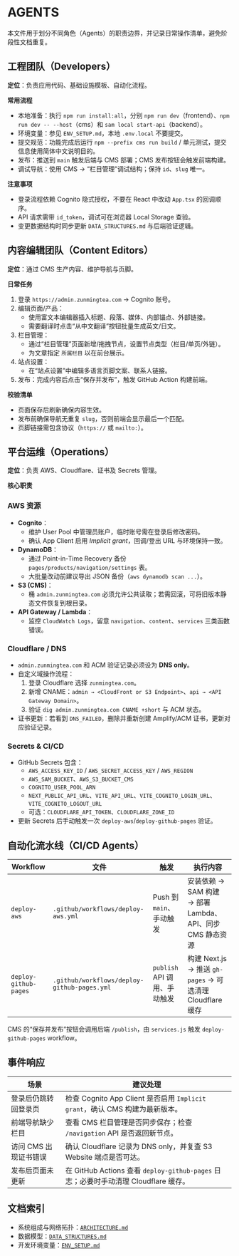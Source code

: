 # AGENTS

本文件用于划分不同角色（Agents）的职责边界，并记录日常操作清单，避免阶段性文档重复。

## 工程团队（Developers）

**定位**：负责应用代码、基础设施模板、自动化流程。

**常用流程**
- 本地准备：执行 `npm run install:all`，分别 `npm run dev`（frontend）、`npm run dev -- --host`（cms）和 `sam local start-api`（backend）。
- 环境变量：参见 `ENV_SETUP.md`，本地 `.env.local` 不要提交。
- 提交规范：功能完成后运行 `npm --prefix cms run build` / 单元测试，提交信息使用简体中文说明目的。
- 发布：推送到 `main` 触发后端与 CMS 部署；CMS 发布按钮会触发前端构建。
- 调试导航：使用 CMS → “栏目管理”调试结构；保持 `id`、`slug` 唯一。

**注意事项**
- 登录流程依赖 Cognito 隐式授权，不要在 React 中改动 `App.tsx` 的回调顺序。
- API 请求需带 `id_token`，调试可在浏览器 Local Storage 查验。
- 变更数据结构时同步更新 `DATA_STRUCTURES.md` 与后端验证逻辑。

## 内容编辑团队（Content Editors）

**定位**：通过 CMS 生产内容、维护导航与页脚。

**日常任务**
1. 登录 `https://admin.zunmingtea.com` → Cognito 账号。
2. 编辑页面/产品：
   - 使用富文本编辑器插入标题、段落、媒体、内部锚点、外部链接。
   - 需要翻译时点击“从中文翻译”按钮批量生成英文/日文。
3. 栏目管理：
   - 通过“栏目管理”页面新增/拖拽节点，设置节点类型（栏目/单页/外链）。
   - 为文章指定 `所属栏目` 以在前台展示。
4. 站点设置：
   - 在“站点设置”中编辑多语言页脚文案、联系人链接。
5. 发布：完成内容后点击“保存并发布”，触发 GitHub Action 构建前端。

**校验清单**
- 页面保存后刷新确保内容生效。
- 发布前确保导航无重复 `slug`，否则前端会显示最后一个匹配。
- 页脚链接需包含协议（`https://` 或 `mailto:`）。

## 平台运维（Operations）

**定位**：负责 AWS、Cloudflare、证书及 Secrets 管理。

**核心职责**

### AWS 资源
- **Cognito**：
  - 维护 User Pool 中管理员账户，临时账号需在登录后修改密码。
  - 确认 App Client 启用 *Implicit grant*，回调/登出 URL 与环境保持一致。
- **DynamoDB**：
  - 通过 Point-in-Time Recovery 备份 `pages/products/navigation/settings` 表。
  - 大批量改动前建议导出 JSON 备份（`aws dynamodb scan ...`）。
- **S3 (CMS)**：
  - 桶 `admin.zunmingtea.com` 必须允许公共读取；若需回滚，可将旧版本静态文件恢复到根目录。
- **API Gateway / Lambda**：
  - 监控 `CloudWatch Logs`，留意 `navigation`、`content`、`services` 三类函数错误。

### Cloudflare / DNS
- `admin.zunmingtea.com` 和 ACM 验证记录必须设为 **DNS only**。
- 自定义域操作流程：
  1. 登录 Cloudflare 选择 `zunmingtea.com`。
  2. 新增 CNAME：`admin → <CloudFront or S3 Endpoint>`、`api → <API Gateway Domain>`。
  3. 验证 `dig admin.zunmingtea.com CNAME +short` 与 ACM 状态。
- 证书更新：若看到 `DNS_FAILED`，删除并重新创建 Amplify/ACM 证书，更新对应验证记录。

### Secrets & CI/CD
- GitHub Secrets 包含：
  - `AWS_ACCESS_KEY_ID` / `AWS_SECRET_ACCESS_KEY` / `AWS_REGION`
  - `AWS_SAM_BUCKET`、`AWS_S3_BUCKET_CMS`
  - `COGNITO_USER_POOL_ARN`
  - `NEXT_PUBLIC_API_URL`、`VITE_API_URL`、`VITE_COGNITO_LOGIN_URL`、`VITE_COGNITO_LOGOUT_URL`
  - 可选：`CLOUDFLARE_API_TOKEN`、`CLOUDFLARE_ZONE_ID`
- 更新 Secrets 后手动触发一次 `deploy-aws`/`deploy-github-pages` 验证。

## 自动化流水线（CI/CD Agents）

| Workflow | 文件 | 触发 | 执行内容 |
|----------|------|------|----------|
| `deploy-aws` | `.github/workflows/deploy-aws.yml` | Push 到 `main`、手动触发 | 安装依赖 → SAM 构建 → 部署 Lambda、API、同步 CMS 静态资源 |
| `deploy-github-pages` | `.github/workflows/deploy-github-pages.yml` | `publish` API 调用、手动触发 | 构建 Next.js → 推送 `gh-pages` → 可选清理 Cloudflare 缓存 |

CMS 的“保存并发布”按钮会调用后端 `/publish`，由 `services.js` 触发 `deploy-github-pages` workflow。

## 事件响应

| 场景 | 建议处理 |
|------|----------|
| 登录后仍跳转回登录页 | 检查 Cognito App Client 是否启用 `Implicit grant`，确认 CMS 构建为最新版本。|
| 前端导航缺少栏目 | 查看 CMS 栏目管理是否同步保存；检查 `/navigation` API 是否返回新节点。|
| 访问 CMS 出现证书错误 | 确认 Cloudflare 记录为 DNS only，并复查 S3 Website 端点是否可达。|
| 发布后页面未更新 | 在 GitHub Actions 查看 `deploy-github-pages` 日志；必要时手动清理 Cloudflare 缓存。|

## 文档索引
- 系统组成与网络拓扑：[`ARCHITECTURE.md`](./ARCHITECTURE.md)
- 数据模型：[`DATA_STRUCTURES.md`](./DATA_STRUCTURES.md)
- 开发环境变量：[`ENV_SETUP.md`](./ENV_SETUP.md)
